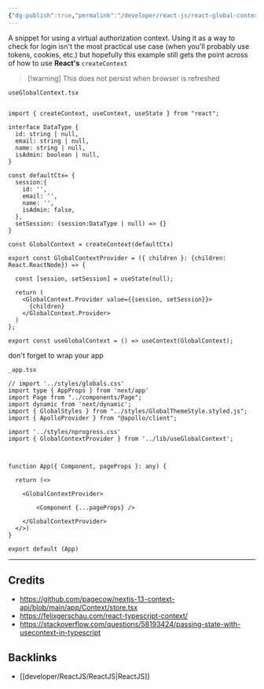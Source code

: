```yaml
---
{"dg-publish":true,"permalink":"/developer/react-js/react-global-context-provider/","dgPassFrontmatter":true}
---
```



A snippet for using a virtual authorization context. Using it as a way to check for login isn't the most practical use case (when you'll probably use tokens, cookies, etc.) but hopefully this example still gets the point across of how to use **React's** `createContext` 

> [!warning] This does not persist when browser is refreshed

`useGlobalContext.tsx`
```tsx

import { createContext, useContext, useState } from "react";

interface DataType {
  id: string | null,
  email: string | null,
  name: string | null,
  isAdmin: boolean | null,
}

const defaultCtx= {
  session:{
    id: '',
    email: '',
    name: '',
    isAdmin: false,
  },
  setSession: (session:DataType | null) => {}
}

const GlobalContext = createContext(defaultCtx)

export const GlobalContextProvider = ({ children }: {children: React.ReactNode}) => {

  const [session, setSession] = useState(null);
  
  return (
    <GlobalContext.Provider value={{session, setSession}}>
      {children}
    </GlobalContext.Provider>
  )
};

export const useGlobalContext = () => useContext(GlobalContext);
```

don't forget to wrap your app

`_app.tsx`
```tsx
// import '../styles/globals.css'
import type { AppProps } from 'next/app'
import Page from "../components/Page";
import dynamic from 'next/dynamic';
import { GlobalStyles } from "../styles/GlobalThemeStyle.styled.js";
import { ApolloProvider } from "@apollo/client";

import '../styles/nprogress.css'
import { GlobalContextProvider } from '../lib/useGlobalContext';



function App({ Component, pageProps }: any) {

  return (<>

    <GlobalContextProvider>

		<Component {...pageProps} />

    </GlobalContextProvider>
  </>)
}

export default (App)
```

---
## Credits
- https://github.com/pagecow/nextjs-13-context-api/blob/main/app/Context/store.tsx
- https://felixgerschau.com/react-typescript-context/
- https://stackoverflow.com/questions/58193424/passing-state-with-usecontext-in-typescript

## Backlinks
- [[developer/ReactJS/ReactJS\|ReactJS]]